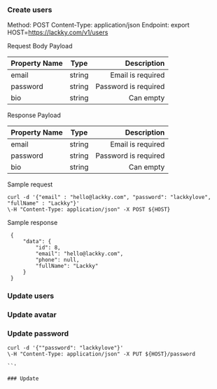 ###

### Create users

Method: POST
Content-Type: application/json
Endpoint: export HOST=https://lackky.com/v1/users

Request Body Payload

| Property Name        | Type           | Description  |
| -------------        |:---------------:| -----:|
| email                | string       | Email is required |
| password             | string       |   Password is required |
| bio                  | string      |    Can empty|

Response Payload

| Property Name        | Type           | Description  |
| -------------        |:---------------:| -----:|
| email                | string       | Email is required |
| password             | string       |   Password is required |
| bio                  | string      |    Can empty|

Sample request

``` 
curl -d '{"email" : "hello@lackky.com", "password": "lackkylove", "fullName" : "Lackky"}'
\-H "Content-Type: application/json" -X POST ${HOST}
```
Sample response 
```
 {
     "data": {
         "id": 8,
         "email": "hello@lackky.com",
         "phone": null,
         "fullName": "Lackky"
     }
 } 
```
### Update users

### Update avatar

### Update password

``` 
curl -d '{""password": "lackkylove"}' 
\-H "Content-Type: application/json" -X PUT ${HOST}/password

``'

### Update 

